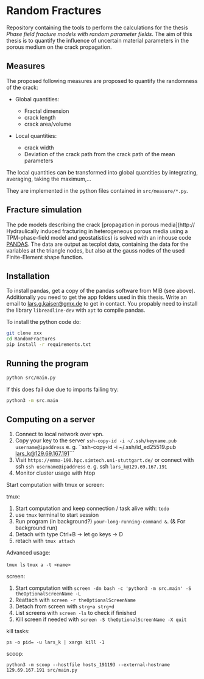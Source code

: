 # Random Fractures

Repository containing the tools to perform the calculations for the thesis *Phase field fracture models with random parameter fields*. The aim of this thesis is to quantify the influence of uncertain material parameters in the porous medium on the crack propagation.

## Measures

The proposed following measures are proposed to quantify the randomness of the crack:

* Global quantities:
  * Fractal dimension
  * crack length
  * crack area/volume

* Local quantities:
  * crack width
  * Deviation of the crack path from the crack path of the mean parameters

The local quantities can be transformed into global quantities by integrating, averaging, taking the maximum,...

They are implemented in the python files contained in ```src/measure/*.py```.

## Fracture simulation

The pde models describing the crack [propagation in porous media](http:// Hydraulically induced fracturing in heterogeneous porous media using a TPM-phase-field model and geostatistics) is solved with an inhouse code [PANDAS](https://www.mib.uni-stuttgart.de/cont/). The data are output as tecplot data, containing the data for the variables at the triangle nodes, but also at the gauss nodes of the used Finite-Element shape function.

## Installation

To install pandas, get a copy of the pandas software from MIB (see above). Additionally you need to get the app folders used in this thesis. Write an email to lars.g.kaiser@gmx.de to get in contact. You propably need to install the library `libreadline-dev` with `apt` to compile pandas.

To install the python code do:

```bash
git clone xxx
cd RandomFractures
pip install -r requirements.txt
```

## Running the program

```bash
python src/main.py
```

If this does fail due due to imports failing try:

```bash
python3 -m src.main
```

## Computing on a server

1. Connect to local network over vpn.
2. Copy your key to the server
```ssh-copy-id -i ~/.ssh/keyname.pub username@ipaddress``` e. g. ``ssh-copy-id -i ~/.ssh/id_ed25519.pub lars_k@129.69.167.191```
3. Visit
```https://emma-190.hpc.simtech.uni-stuttgart.de/```
or connect with ssh
```ssh username@ipaddress``` e. g. ssh ```lars_k@129.69.167.191```
4. Monitor cluster usage with htop

Start computation with tmux or screen:

tmux:
1. Start computation and keep connection / task alive with: ```todo```
2. use ```tmux``` terminal to start session
3. Run program (in background?) ```your-long-running-command &```. (& For background run)
4. Detach with type Ctrl+B → let go keys → D
5. retach with ```tmux attach```

Advanced usage:

```tmux ls```
```tmux a -t <name>```

screen:

1. Start computation with ```screen -dm bash -c 'python3 -m src.main' -S theOptionalScreenName -L```
2. Reattach with ```screen -r theOptionalScreenName```
3. Detach from screen with ```strg+a strg+d```
4. List screens with ```screen -ls``` to check if finished
5. Kill screen if needed with ```screen -S theOptionalScreenName -X quit```

kill tasks:

```ps -o pid= -u lars_k | xargs kill -1```

scoop:

```python3 -m scoop --hostfile hosts_191193 --external-hostname 129.69.167.191 src/main.py```
